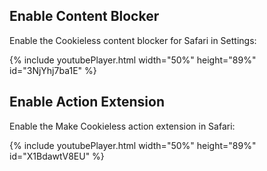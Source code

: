 ## Enable Content Blocker

Enable the Cookieless content blocker for Safari in Settings:

{% include youtubePlayer.html width="50%" height="89%" id="3NjYhj7ba1E" %}

## Enable Action Extension

Enable the Make Cookieless action extension in Safari:

{% include youtubePlayer.html width="50%" height="89%" id="X1BdawtV8EU" %}

